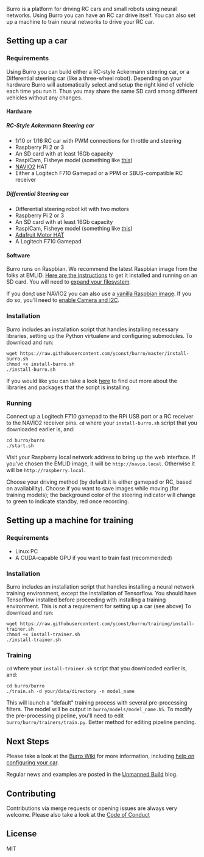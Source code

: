 Burro is a platform for driving RC cars and small robots using neural networks. Using Burro you can have an RC car drive itself. You can also set up a machine to train neural networks to drive your RC car.

## Setting up a car

### Requirements

Using Burro you can build either a RC-style Ackermann steering car, or a Differential steering car (like a three-wheel robot).
Depending on your hardware Burro will automatically select and setup the right kind of vehicle each time you run it. Thus you may share the same SD card among different vehicles without any changes.

#### Hardware

##### RC-Style Ackermann Steering car
- 1/10 or 1/16 RC car with PWM connections for throttle and steering
- Raspberry Pi 2 or 3
- An SD card with at least 16Gb capacity
- RaspiCam, Fisheye model (something like [this](http://www.ebay.com/itm/191723967593))
- [NAVIO2](https://emlid.com/navio/) HAT
- Either a Logitech F710 Gamepad or a PPM or SBUS-compatible RC receiver

##### Differential Steering car
- Differential steering robot kit with two motors
- Raspberry Pi 2 or 3
- An SD card with at least 16Gb capacity
- RaspiCam, Fisheye model (something like [this](http://www.ebay.com/itm/191723967593))
- [Adafruit Motor HAT](https://www.adafruit.com/product/2348)
- A Logitech F710 Gamepad

#### Software

Burro runs on Raspbian. We recommend the latest Raspbian image from the folks at EMLID. [Here are the instructions](https://docs.emlid.com/navio2/common/ardupilot/configuring-raspberry-pi/) to get it installed and running on an SD card. You will need to [expand your filesystem](http://elinux.org/RPi_raspi-config#expand_rootfs_-_Expand_root_partition_to_fill_SD_card).

If you don;t use NAVIO2 you can also use a [vanilla Raspbian image](https://www.raspberrypi.org/downloads/raspbian/). If you do so, you'll need to [enable Camera and I2C](https://github.com/yconst/burro/wiki/Enable-Camera-and-I2C-in-Raspberry-Pi).


### Installation

Burro includes an installation script that handles installing necessary libraries, setting up the Python virtualenv and configuring submodules. To download and run:

    wget https://raw.githubusercontent.com/yconst/burro/master/install-burro.sh
    chmod +x install-burro.sh
    ./install-burro.sh

If you would like you can take a look [here](https://github.com/yconst/burro/wiki/Installed-Packages-and-Libraries) to find out more about the libraries and packages that the script is installing.

### Running

Connect up a Logitech F710 gamepad to the RPi USB port or a RC receiver to the NAVIO2 receiver pins.
`cd` where your `install-burro.sh` script that you downloaded earlier is, and:

    cd burro/burro
    ./start.sh

Visit your Raspberry local network address to bring up the web interface. If you've chosen the EMLID image, it will be `http://navio.local`. Otherwise it will be `http://raspberry.local`.

Choose your driving method (by default it is either gamepad or RC, based on availability). Choose if you want to save images while moving (for training models); the background color of the steering indicator will change to green to indicate standby, red once recording.


## Setting up a machine for training

### Requirements

- Linux PC
- A CUDA-capable GPU if you want to train fast (recommended)

### Installation

Burro includes an installation script that handles installing a neural network training environment, except the installation of Tensorflow. You should have Tensorflow installed before proceeding with installing a training environment. This is not a requirement for setting up a car (see above) To download and run:

    wget https://raw.githubusercontent.com/yconst/burro/training/install-trainer.sh
    chmod +x install-trainer.sh
    ./install-trainer.sh

### Training

`cd` where your `install-trainer.sh` script that you downloaded earlier is, and:

    cd burro/burro
    ./train.sh -d your/data/directory -n model_name

This will launch a "default" training process with several pre-processing filters. The model will be output in `burro/models/model_name.h5`. To modify the pre-processing pipeline, you'll need to edit `burro/burro/trainers/train.py`. Better method for editing pipeline pending.


## Next Steps

Please take a look at the [Burro Wiki](https://github.com/yconst/burro/wiki) for more information, including [help on configuring your car](https://github.com/yconst/burro/wiki/Configuring).

Regular news and examples are posted in the [Unmanned Build](http://unmannedbuild.yconst.com) blog.


## Contributing

Contributions via merge requests or opening issues are always very welcome. Please also take a look at the [Code of Conduct](https://github.com/yconst/burro/blob/master/CODE_OF_CONDUCT.md)


## License

MIT
